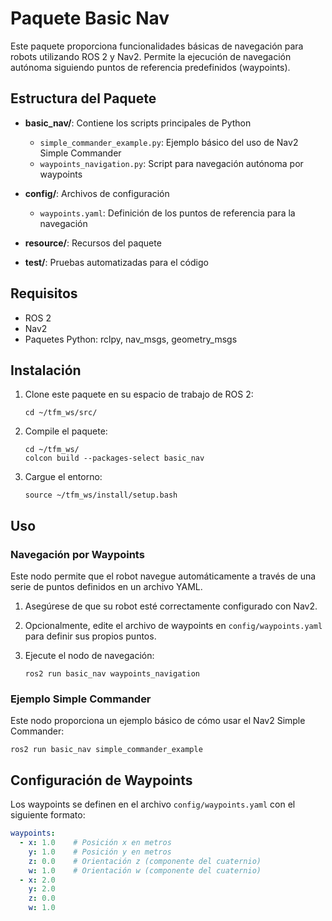 # Paquete Basic Nav

Este paquete proporciona funcionalidades básicas de navegación para robots utilizando ROS 2 y Nav2. Permite la ejecución de navegación autónoma siguiendo puntos de referencia predefinidos (waypoints).

## Estructura del Paquete

- **basic_nav/**: Contiene los scripts principales de Python
  - `simple_commander_example.py`: Ejemplo básico del uso de Nav2 Simple Commander
  - `waypoints_navigation.py`: Script para navegación autónoma por waypoints

- **config/**: Archivos de configuración
  - `waypoints.yaml`: Definición de los puntos de referencia para la navegación

- **resource/**: Recursos del paquete

- **test/**: Pruebas automatizadas para el código

## Requisitos

- ROS 2
- Nav2
- Paquetes Python: rclpy, nav_msgs, geometry_msgs

## Instalación

1. Clone este paquete en su espacio de trabajo de ROS 2:
   ```
   cd ~/tfm_ws/src/
   ```

2. Compile el paquete:
   ```
   cd ~/tfm_ws/
   colcon build --packages-select basic_nav
   ```

3. Cargue el entorno:
   ```
   source ~/tfm_ws/install/setup.bash
   ```

## Uso

### Navegación por Waypoints

Este nodo permite que el robot navegue automáticamente a través de una serie de puntos definidos en un archivo YAML.

1. Asegúrese de que su robot esté correctamente configurado con Nav2.

2. Opcionalmente, edite el archivo de waypoints en `config/waypoints.yaml` para definir sus propios puntos.

3. Ejecute el nodo de navegación:
   ```
   ros2 run basic_nav waypoints_navigation
   ```

### Ejemplo Simple Commander

Este nodo proporciona un ejemplo básico de cómo usar el Nav2 Simple Commander:

```
ros2 run basic_nav simple_commander_example
```

## Configuración de Waypoints

Los waypoints se definen en el archivo `config/waypoints.yaml` con el siguiente formato:

```yaml
waypoints:
  - x: 1.0    # Posición x en metros
    y: 1.0    # Posición y en metros
    z: 0.0    # Orientación z (componente del cuaternio)
    w: 1.0    # Orientación w (componente del cuaternio)
  - x: 2.0
    y: 2.0
    z: 0.0
    w: 1.0
```

